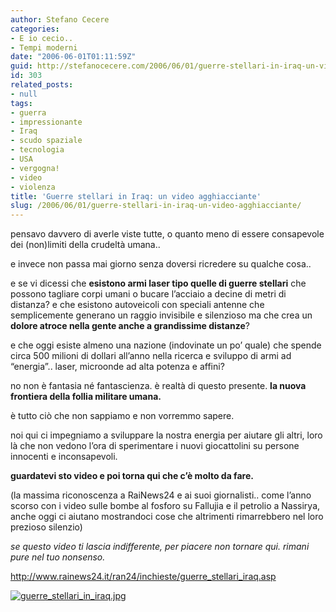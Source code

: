```yaml
---
author: Stefano Cecere
categories:
- E io cecio..
- Tempi moderni
date: "2006-06-01T01:11:59Z"
guid: http://stefanocecere.com/2006/06/01/guerre-stellari-in-iraq-un-video-agghiacciante/
id: 303
related_posts:
- null
tags:
- guerra
- impressionante
- Iraq
- scudo spaziale
- tecnologia
- USA
- vergogna!
- video
- violenza
title: 'Guerre stellari in Iraq: un video agghiacciante'
slug: /2006/06/01/guerre-stellari-in-iraq-un-video-agghiacciante/
---
```


pensavo davvero di averle viste tutte, o quanto meno di essere consapevole dei (non)limiti della crudeltà umana..
  
e invece non passa mai giorno senza doversi ricredere su qualche cosa..

e se vi dicessi che **esistono armi laser tipo quelle di guerre stellari** che possono tagliare corpi umani o bucare l’acciaio a decine di metri di distanza? e che esistono autoveicoli con speciali antenne che semplicemente generano un raggio invisibile e silenzioso ma che crea un **dolore atroce nella gente anche a grandissime distanze**?
  
e che oggi esiste almeno una nazione (indovinate un po’ quale) che spende circa 500 milioni di dollari all’anno nella ricerca e sviluppo di armi ad “energia”.. laser, microonde ad alta potenza e affini?

no non è fantasia né fantascienza. è realtà di questo presente. **la nuova frontiera della follia militare umana.**
  
è tutto ciò che non sappiamo e non vorremmo sapere.

noi qui ci impegniamo a sviluppare la nostra energia per aiutare gli altri, loro là che non vedono l’ora di sperimentare i nuovi giocattolini su persone innocenti e inconsapevoli.

**guardatevi sto video e poi torna qui che c’è molto da fare.**
  
(la massima riconoscenza a RaiNews24 e ai suoi giornalisti.. come l’anno scorso con i video sulle bombe al fosforo su Fallujia e il petrolio a Nassirya, anche oggi ci aiutano mostrandoci cose che altrimenti rimarrebbero nel loro prezioso silenzio)
  
_se questo video ti lascia indifferente, per piacere non tornare qui. rimani pure nel tuo nonsenso._
  
<a target="_blank" href="http://www.rainews24.it/ran24/inchieste/guerre_stellari_iraq.asp">http://www.rainews24.it/ran24/inchieste/guerre_stellari_iraq.asp</a>

<a target="_blank" href="http://www.rainews24.it/ran24/inchieste/guerre_stellari_iraq.asp"><img alt="guerre_stellari_in_iraq.jpg" id="image302" src="http://stefanocecere.com/wp-content/uploads/sites/3/2006/06/guerre_stellari_in_iraq.jpg" /></a>
